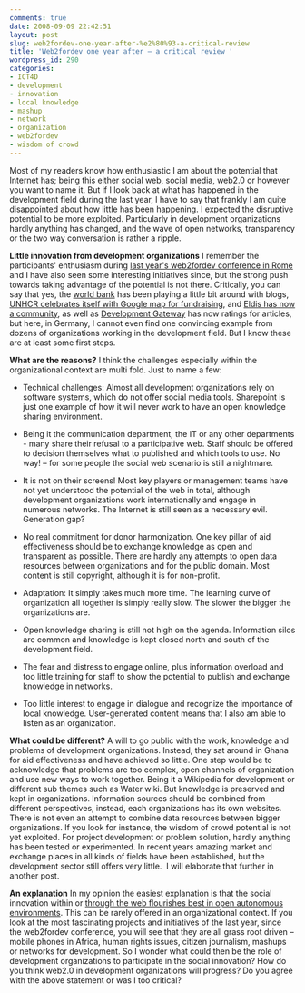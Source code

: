 ```yaml
---
comments: true
date: 2008-09-09 22:42:51
layout: post
slug: web2fordev-one-year-after-%e2%80%93-a-critical-review
title: 'Web2fordev one year after – a critical review '
wordpress_id: 290
categories:
- ICT4D
- development
- innovation
- local knowledge
- mashup
- network
- organization
- web2fordev
- wisdom of crowd
---
```


Most of my readers know how enthusiastic I am about the potential that Internet has; being this either social web, social media, web2.0 or however you want to name it. But if I look back at what has happened in the development field during the last year, I have to say that frankly I am quite disappointed about how little has been happening. I expected the disruptive potential to be more exploited. Particularly in development organizations hardly anything has changed, and the wave of open networks, transparency or the two way conversation is rather a ripple.

**Little innovation from development organizations**
I remember the participants' enthusiasm during [last year's web2fordev conference in Rome](http://www.web2fordev.net/) and I have also seen some interesting initiatives since, but the strong push towards taking advantage of the potential is not there. Critically, you can say that yes, the [world bank](http://www.worldbank.org/) has been playing a little bit around with blogs, [UNHCR celebrates itself with Google map for fundraising](http://www.humanitarian.info/2008/04/10/at-least-google-earth-is-good-for-fundraising/), and [Eldis has now a community](http://community.eldis.org/), as well as [Development Gateway](http://www.developmentgateway.org/) has now ratings for articles, but here, in Germany, I cannot even find one convincing example from dozens of organizations working in the development field. But I know these are at least some first steps.

**What are the reasons?**
I think the challenges especially within the organizational context are multi fold. Just to name a few:



	
  * Technical challenges: Almost all development organizations rely on software systems, which do not offer social media tools. Sharepoint is just one example of how it will never work to have an open knowledge sharing environment.

	
  * Being it the communication department, the IT or any other departments - many share their refusal to a participative web. Staff should be offered to decision themselves what to published and which tools to use. No way! – for some people the social web scenario is still a nightmare.

	
  * It is not on their screens! Most key players or management teams have not yet understood the potential of the web in total, although development organizations work internationally and engage in numerous networks. The Internet is still seen as a necessary evil. Generation gap?

	
  * No real commitment for donor harmonization. One key pillar of aid effectiveness should be to exchange knowledge as open and transparent as possible. There are hardly any attempts to open data resources between organizations and for the public domain. Most content is still copyright, although it is for non-profit.

	
  * Adaptation: It simply takes much more time. The learning curve of organization all together is simply really slow. The slower the bigger the organizations are.

	
  * Open knowledge sharing is still not high on the agenda. Information silos are common and knowledge is kept closed north and south of the development field.

	
  * The fear and distress to engage online, plus information overload and too little training for staff to show the potential to publish and exchange knowledge in networks.

	
  * Too little interest to engage in dialogue and recognize the importance of local knowledge. User-generated content means that I also am able to listen as an organization.


**What could be different?**
A will to go public with the work, knowledge and problems of development organizations. Instead, they sat around in Ghana for aid effectiveness and have achieved so little. One step would be to acknowledge that problems are too complex, open channels of organization and use new ways to work together. Being it a Wikipedia for development or different sub themes such as Water wiki. But knowledge is preserved and kept in organizations. Information sources should be combined from different perspectives, instead, each organizations has its own websites. There is not even an attempt to combine data resources between bigger organizations. If you look for instance, the wisdom of crowd potential is not yet exploited. For project development or problem solution, hardly anything has been tested or experimented. In recent years amazing market and exchange places in all kinds of fields have been established, but the development sector still offers very little.  I will elaborate that further in another post.

**An explanation**
In my opinion the easiest explanation is that the social innovation within or [through the web flourishes best in open autonomous environments](http://www.internetartizans.co.uk/socialcamps_and_TAZ). This can be rarely offered in an organizational context. If you look at the most fascinating projects and initiatives of the last year, since the web2fordev conference, you will see that they are all grass root driven – mobile phones in Africa, human rights issues, citizen journalism, mashups or networks for development. So I wonder what could then be the role of development organizations to participate in the social innovation? How do you think web2.0 in development organizations will progress? Do you agree with the above statement or was I too critical?
